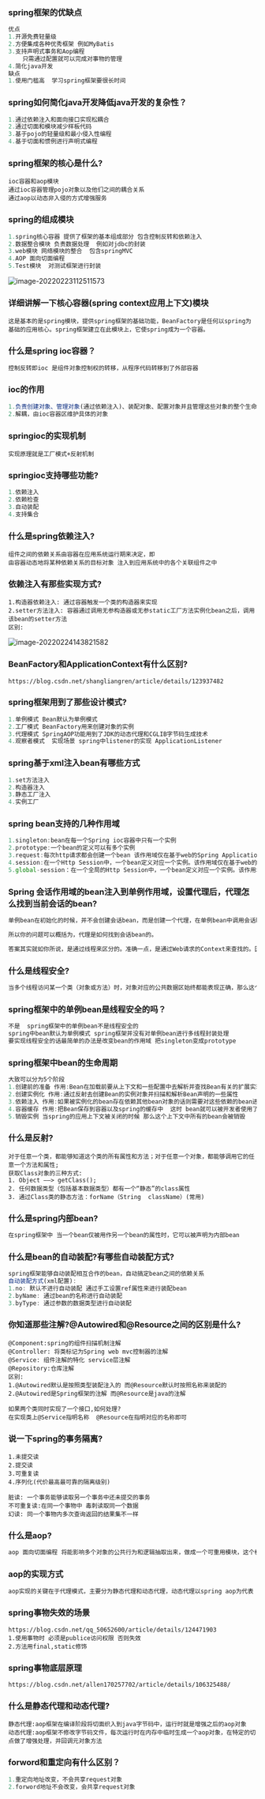 ### spring框架的优缺点

```javascript
优点
1.开源免费轻量级
2.方便集成各种优秀框架 例如MyBatis
3.支持声明式事务和Aop编程
	只需通过配置就可以完成对事物的管理
4.简化java开发
缺点
1.使用门槛高  学习spring框架要很长时间
```

### spring如何简化java开发降低java开发的复杂性？

```javascript
1.通过依赖注入和面向接口实现松耦合
2.通过切面和模块减少样板代码
3.基于pojo的轻量级和最小侵入性编程
4.基于切面和惯例进行声明式编程
```

### spring框架的核心是什么?

```
ioc容器和aop模块
通过ioc容器管理pojo对象以及他们之间的耦合关系
通过aop以动态非入侵的方式增强服务
```

### spring的组成模块

```javascript
1.spring核心容器 提供了框架的基本组成部分 包含控制反转和依赖注入
2.数据整合模块 负责数据处理  例如对jdbc的封装
3.web模块 网络模块的整合  包含springMVC
4.AOP 面向切面编程
5.Test模块  对测试框架进行封装
```

![image-20220223112511573](image-20220223112511573.png)

### 详细讲解一下核心容器(spring context应用上下文)模块

```
这是基本的是spring模块，提供spring框架的基础功能，BeanFactory是任何以spring为基础的应用核心。spring框架建立在此模块上，它使spring成为一个容器。
```

### 什么是spring ioc容器？

```javascript
控制反转即ioc 是组件对象控制权的转移，从程序代码转移到了外部容器
```

### ioc的作用

```javascript
1.负责创建对象、管理对象(通过依赖注入)、装配对象、配置对象并且管理这些对象的整个生命周期
2.解耦，由ioc容器区维护具体的对象
```

### springioc的实现机制

```
实现原理就是工厂模式+反射机制
```

### springioc支持哪些功能?

```javascript
1.依赖注入
2.依赖检查
3.自动装配
4.支持集合
```

### 什么是spring依赖注入?

```
组件之间的依赖关系由容器在应用系统运行期来决定，即
由容器动态地将某种依赖关系的目标对象 注入到应用系统中的各个关联组件之中
```

### 依赖注入有那些实现方式?

```
1.构造器依赖注入: 通过容器触发一个类的构造器来实现
2.setter方法注入: 容器通过调用无参构造器或无参static工厂方法实例化bean之后，调用该bean的setter方法
区别:
```

![image-20220224143821582](image-20220224143821582.png)

### BeanFactory和ApplicationContext有什么区别?

```
https://blog.csdn.net/shangliangren/article/details/123937482
```

### spring框架用到了那些设计模式?

```javascript
1.单例模式 Bean默认为单例模式
2.工厂模式 BeanFactory用来创建对象的实例
3.代理模式 SpringAOP功能用到了JDK的动态代理和CGLIB字节码生成技术
4.观察者模式  实现场景 spring中listener的实现 ApplicationListener
```

### spring基于xml注入bean有哪些方式

```javascript
1.set方法注入
2.构造器注入
3.静态工厂注入
4.实例工厂
```

### spring bean支持的几种作用域

```javascript
1.singleton:bean在每一个Spring ioc容器中只有一个实例
2.prototype:一个bean的定义可以有多个实例
3.request:每次http请求都会创建一个bean 该作用域仅在基于web的Spring ApplicationContext情形下有效
4.session:在一个Http Session中，一个bean定义对应一个实例。该作用域仅在基于web的Spring ApplicationContext情形下有效。
5.global-session：在一个全局的Http Session中，一个bean定义对应一个实例。该作用域仅在基于web的Spring ApplicationsContext情形下有效。
```

### Spring 会话作用域的bean注入到单例作用域，设置代理后，代理怎么找到当前会话的bean?

```javascript
单例bean在初始化的时候，并不会创建会话bean，而是创建一个代理，在单例bean中调用会话bean的方法，并不会直接调用，而是先调用代理的方法，再由代理去调用会话bean的方法。

所以你的问题可以概括为，代理是如何找到会话bean的。

答案其实就如你所说，是通过线程来区分的。准确一点，是通过Web请求的Context来查找的。因为无论是request bean还是session bean，它们都是基于请求的，只是生命期有所不同，而请求一般来说是通过线程和请求上下文来区分的。
```

### 什么是线程安全?

```javascript
当多个线程访问某一个类（对象或方法）时，对象对应的公共数据区始终都能表现正确，那么这个类（对象或方法）就是线程安全的 否则不安全
```

### spring框架中的单例bean是线程安全的吗？

```javascript
不是  spring框架中的单例bean不是线程安全的
spring中bean默认为单例模式 spring框架并没有对单例bean进行多线程封装处理
要实现线程安全的话最简单的办法是改变bean的作用域 把singleton变成prototype
```

### spring框架中bean的生命周期

```javascript
大致可以分为5个阶段
1.创建前的准备 作用:Bean在加载前要从上下文和一些配置中去解析并查找Bean有关的扩展实现          
2.创建实例化 作用:通过反射去创建Bean的实例对象并扫描和解析Bean声明的一些属性
3.依赖注入 作用:如果被实例化的bean存在依赖其他bean对象的话则需要对这些依赖的bean进行对象注入
4.容器缓存 作用:把Bean保存到容器以及spring的缓存中  这时 bean就可以被开发者使用了
5.销毁实例 当spring的应用上下文被关闭的时候 那么这个上下文中所有的bean会被销毁
```

### 什么是反射?

```
对于任意一个类，都能够知道这个类的所有属性和方法；对于任意一个对象，都能够调用它的任意一个方法和属性;
获取Class对象的三种方式:
1. Object ——> getClass();
2. 任何数据类型（包括基本数据类型）都有一个“静态”的class属性
3. 通过Class类的静态方法：forName（String  className）(常用)
```

### 什么是spring内部bean?

```javascript
在spring框架中 当一个bean仅被用作另一个bean的属性时，它可以被声明为内部bean
```

### 什么是bean的自动装配?有哪些自动装配方式?

```javascript
spring框架能够自动装配相互合作的bean，自动搞定bean之间的依赖关系
自动装配方式(xml配置):
1.no: 默认不进行自动装配 通过手工设置ref属性来进行装配bean
2.byName: 通过bean的名称进行自动装配
3.byType: 通过参数的数据类型进行自动装配
```

### 你知道那些注解?@Autowired和@Resource之间的区别是什么?

```
@Component:spring的组件扫描机制注解
@Controller: 将类标记为Spring web mvc控制器的注解
@Service: 组件注解的特化 service层注解
@Repository:仓库注解
区别:
1.@Autowired默认是按照类型装配注入的 而@Resource默认时按照名称来装配的
2.@Autowired是Spring框架的注解 而@Resource是java的注解

如果两个类同时实现了一个接口,如何处理?
在实现类上@Service指明名称  @Resource在指明对应的名称即可
```

### 说一下spring的事务隔离?

```
1.未提交读
2.提交读
3.可重复读
4.序列化(代价最高最可靠的隔离级别)

脏读: 一个事务能够读取另一个事务中还未提交的事务
不可重复读:在同一个事物中 毒刺读取同一个数据
幻读: 同一个事物内多次查询返回的结果集不一样
```

### 什么是aop?

```javascript
aop 面向切面编程 将能影响多个对象的公共行为和逻辑抽取出来，做成一个可重用模块，这个模块被命名为"切面"，这样就减少了系统中的重复代码，降低了模块间的耦合度，提高了系统的可维护性
```

### aop的实现方式

```javascript
aop实现的关键在于代理模式，主要分为静态代理和动态代理，动态代理以spring aop为代表 静态代理则是以aspectJ为代表
```

### spring事物失效的场景

```
https://blog.csdn.net/qq_50652600/article/details/124471903
1.使用事物时 必须是publice访问权限 否则失效
2.方法用final,static修饰

```

### spring事物底层原理

```
https://blog.csdn.net/allen170257702/article/details/106325488/
```

### 什么是静态代理和动态代理?

```
静态代理:aop框架在编译阶段将切面织入到java字节码中，运行时就是增强之后的aop对象
动态代理:aop框架不修改字节码文件，每次运行时在内存中临时生成一个aop对象，在特定的切点做了增强处理，并回调元对象方法
```

### forword和重定向有什么区别？

```javascript
1.重定向地址改变，不会共享request对象
2.forword地址不会改变，会共享request对象
```

